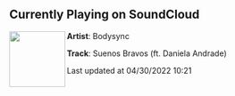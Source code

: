 ## Currently Playing on SoundCloud

[<img align="left" width="100" src="https://i1.sndcdn.com/artworks-42vf58CGJENf9zqt-18kTSQ-t500x500.jpg">](https://soundcloud.com/bodysync/suenos-bravos?in=bodysync/sets/body-sync-radio-active)

**Artist**: Bodysync 

**Track**: Suenos Bravos (ft. Daniela Andrade)

Last updated at 04/30/2022 10:21
